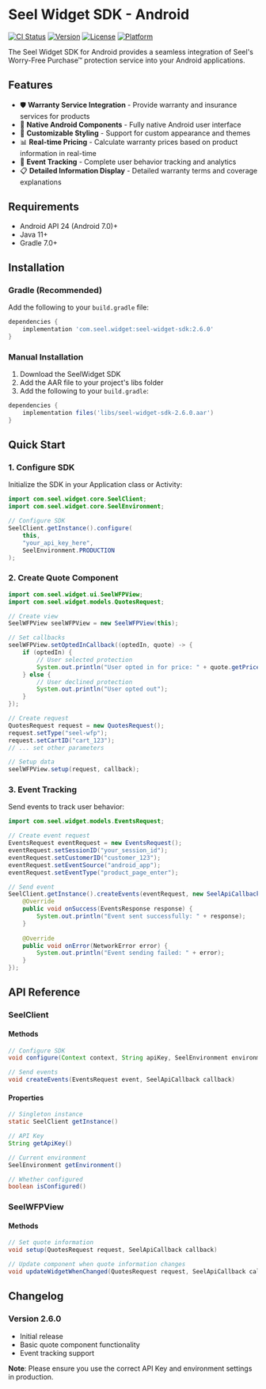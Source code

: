 # Seel Widget SDK - Android

[![CI Status](https://img.shields.io/travis/seel/SeelWidget.svg?style=flat)](https://travis-ci.org/seel/SeelWidget)
[![Version](https://img.shields.io/cocoapods/v/SeelWidget.svg?style=flat)](https://cocoapods.org/pods/SeelWidget)
[![License](https://img.shields.io/cocoapods/l/SeelWidget.svg?style=flat)](https://cocoapods.org/pods/SeelWidget)
[![Platform](https://img.shields.io/cocoapods/p/SeelWidget.svg?style=flat)](https://cocoapods.org/pods/SeelWidget)

The Seel Widget SDK for Android provides a seamless integration of Seel's Worry-Free Purchase™ protection service into your Android applications.

## Features

- 🛡️ **Warranty Service Integration** - Provide warranty and insurance services for products
- 📱 **Native Android Components** - Fully native Android user interface
- 🎨 **Customizable Styling** - Support for custom appearance and themes
- 📊 **Real-time Pricing** - Calculate warranty prices based on product information in real-time
- 🔄 **Event Tracking** - Complete user behavior tracking and analytics
- 📋 **Detailed Information Display** - Detailed warranty terms and coverage explanations

## Requirements

- Android API 24 (Android 7.0)+
- Java 11+
- Gradle 7.0+

## Installation

### Gradle (Recommended)

Add the following to your `build.gradle` file:

```gradle
dependencies {
    implementation 'com.seel.widget:seel-widget-sdk:2.6.0'
}
```

### Manual Installation

1. Download the SeelWidget SDK
2. Add the AAR file to your project's libs folder
3. Add the following to your `build.gradle`:

```gradle
dependencies {
    implementation files('libs/seel-widget-sdk-2.6.0.aar')
}
```

## Quick Start

### 1. Configure SDK

Initialize the SDK in your Application class or Activity:

```java
import com.seel.widget.core.SeelClient;
import com.seel.widget.core.SeelEnvironment;

// Configure SDK
SeelClient.getInstance().configure(
    this, 
    "your_api_key_here", 
    SeelEnvironment.PRODUCTION
);
```

### 2. Create Quote Component

```java
import com.seel.widget.ui.SeelWFPView;
import com.seel.widget.models.QuotesRequest;

// Create view
SeelWFPView seelWFPView = new SeelWFPView(this);

// Set callbacks
seelWFPView.setOptedInCallback((optedIn, quote) -> {
    if (optedIn) {
        // User selected protection
        System.out.println("User opted in for price: " + quote.getPrice());
    } else {
        // User declined protection
        System.out.println("User opted out");
    }
});

// Create request
QuotesRequest request = new QuotesRequest();
request.setType("seel-wfp");
request.setCartID("cart_123");
// ... set other parameters

// Setup data
seelWFPView.setup(request, callback);
```

### 3. Event Tracking

Send events to track user behavior:

```java
import com.seel.widget.models.EventsRequest;

// Create event request
EventsRequest eventRequest = new EventsRequest();
eventRequest.setSessionID("your_session_id");
eventRequest.setCustomerID("customer_123");
eventRequest.setEventSource("android_app");
eventRequest.setEventType("product_page_enter");

// Send event
SeelClient.getInstance().createEvents(eventRequest, new SeelApiCallback() {
    @Override
    public void onSuccess(EventsResponse response) {
        System.out.println("Event sent successfully: " + response);
    }
    
    @Override
    public void onError(NetworkError error) {
        System.out.println("Event sending failed: " + error);
    }
});
```

## API Reference

### SeelClient

#### Methods

```java
// Configure SDK
void configure(Context context, String apiKey, SeelEnvironment environment)

// Send events
void createEvents(EventsRequest event, SeelApiCallback callback)
```

#### Properties

```java
// Singleton instance
static SeelClient getInstance()

// API Key
String getApiKey()

// Current environment
SeelEnvironment getEnvironment()

// Whether configured
boolean isConfigured()
```

### SeelWFPView

#### Methods

```java
// Set quote information
void setup(QuotesRequest request, SeelApiCallback callback)

// Update component when quote information changes
void updateWidgetWhenChanged(QuotesRequest request, SeelApiCallback callback)
```

## Changelog

### Version 2.6.0
- Initial release
- Basic quote component functionality
- Event tracking support

**Note**: Please ensure you use the correct API Key and environment settings in production.
